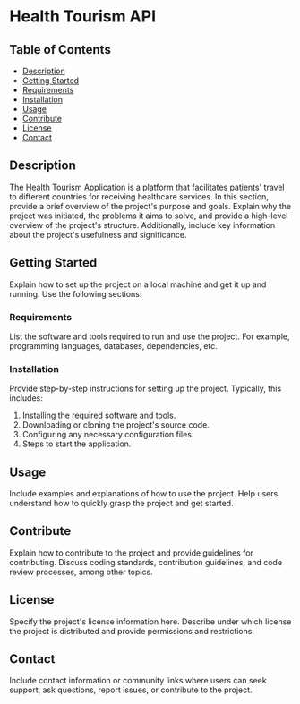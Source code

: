# Health Tourism API
## Table of Contents
- [Description](#description)
- [Getting Started](#getting-started)
- [Requirements](#requirements)
- [Installation](#installation)
- [Usage](#usage)
- [Contribute](#contribute)
- [License](#license)
- [Contact](#contact)

## Description

The Health Tourism Application is a platform that facilitates patients' travel to different countries for receiving healthcare services. In this section, provide a brief overview of the project's purpose and goals. Explain why the project was initiated, the problems it aims to solve, and provide a high-level overview of the project's structure. Additionally, include key information about the project's usefulness and significance.

## Getting Started

Explain how to set up the project on a local machine and get it up and running. Use the following sections:

### Requirements

List the software and tools required to run and use the project. For example, programming languages, databases, dependencies, etc.

### Installation

Provide step-by-step instructions for setting up the project. Typically, this includes:

1. Installing the required software and tools.
2. Downloading or cloning the project's source code.
3. Configuring any necessary configuration files.
4. Steps to start the application.

## Usage

Include examples and explanations of how to use the project. Help users understand how to quickly grasp the project and get started.

## Contribute

Explain how to contribute to the project and provide guidelines for contributing. Discuss coding standards, contribution guidelines, and code review processes, among other topics.

## License

Specify the project's license information here. Describe under which license the project is distributed and provide permissions and restrictions.

## Contact

Include contact information or community links where users can seek support, ask questions, report issues, or contribute to the project.
